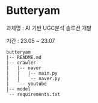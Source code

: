 # Butteryam

과제명 : AI 기반 UGC분석 솔루션 개발

기간 : 23.05 ~ 23.07


```
butteryam
|-- README.md
|-- crawler
|   |-- naver
|   |   |-- main.py
|   |   `-- naver.py
|   `-- youtube
|-- model
`-- requirements.txt

```

## 
